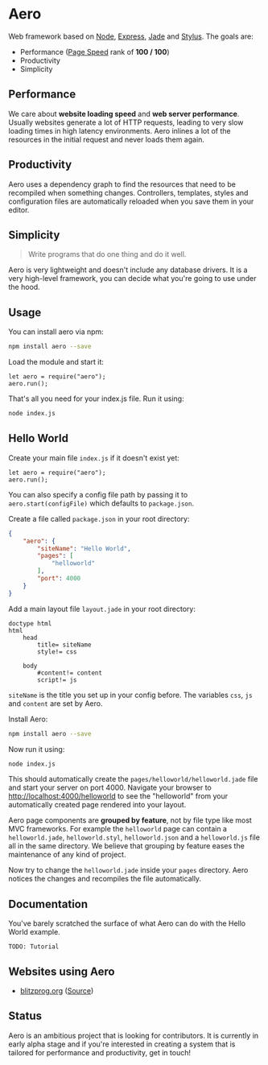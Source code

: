 # Aero
Web framework based on [Node](https://nodejs.org/), [Express](http://expressjs.com/), [Jade](http://jade-lang.com/) and [Stylus](https://learnboost.github.io/stylus/). The goals are:

* Performance ([Page Speed](https://developers.google.com/speed/pagespeed/insights/) rank of **100 / 100**)
* Productivity
* Simplicity

## Performance

We care about __website loading speed__ and **web server performance**.
Usually websites generate a lot of HTTP requests, leading to very slow loading times in high latency environments. Aero inlines a lot of the resources in the initial request and never loads them again.

## Productivity

Aero uses a dependency graph to find the resources that need to be recompiled when something changes. Controllers, templates, styles and configuration files are automatically reloaded when you save them in your editor.

## Simplicity

> Write programs that do one thing and do it well.

Aero is very lightweight and doesn't include any database drivers.
It is a very high-level framework, you can decide what you're going to use under the hood.

## Usage

You can install aero via npm:

```bash
npm install aero --save
```

Load the module and start it:

```node
let aero = require("aero");
aero.run();
```

That's all you need for your index.js file. Run it using:

```bash
node index.js
```

## Hello World

Create your main file `index.js` if it doesn't exist yet:

```node
let aero = require("aero");
aero.run();
```

You can also specify a config file path by passing it to `aero.start(configFile)` which defaults to `package.json`.

Create a file called `package.json` in your root directory:

```json
{
	"aero": {
		"siteName": "Hello World",
		"pages": [
			"helloworld"
		],
		"port": 4000
	}
}
```

Add a main layout file `layout.jade` in your root directory:

```jade
doctype html
html
	head
		title= siteName
		style!= css

	body
		#content!= content
		script!= js
```

`siteName` is the title you set up in your config before. The variables `css`, `js` and `content` are set by Aero.

Install Aero:

```bash
npm install aero --save
```

Now run it using:

```bash
node index.js
```

This should automatically create the `pages/helloworld/helloworld.jade` file and start your server on port 4000. Navigate your browser to [http://localhost:4000/helloworld](http://localhost:4000/helloworld) to see the "helloworld" from your automatically created page rendered into your layout.

Aero page components are **grouped by feature**, not by file type like most MVC frameworks. For example the `helloworld` page can contain a `helloworld.jade`, `helloworld.styl`, `helloworld.json` and a `helloworld.js` file all in the same directory. We believe that grouping by feature eases the maintenance of any kind of project.

Now try to change the `helloworld.jade` inside your `pages` directory. Aero notices the changes and recompiles the file automatically.

## Documentation

You've barely scratched the surface of what Aero can do with the Hello World example.

	TODO: Tutorial

## Websites using Aero

* [blitzprog.org](http://blitzprog.org/) ([Source](https://github.com/blitzprog/blitzprog.org))

## Status

Aero is an ambitious project that is looking for contributors. It is currently in early alpha stage and if you're interested in creating a system that is tailored for performance and productivity, get in touch!